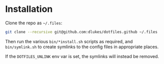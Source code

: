 # Installation

Clone the repo as `~/.files`:

```sh
git clone --recursive git@github.com:dlukes/dotfiles.github ~/.files
```

Then run the various `bin/*install.sh` scripts as required, and
`bin/symlink.sh` to create symlinks to the config files in appropriate
places.

If the `DOTFILES_UNLINK` env var is set, the symlinks will instead be
removed.
